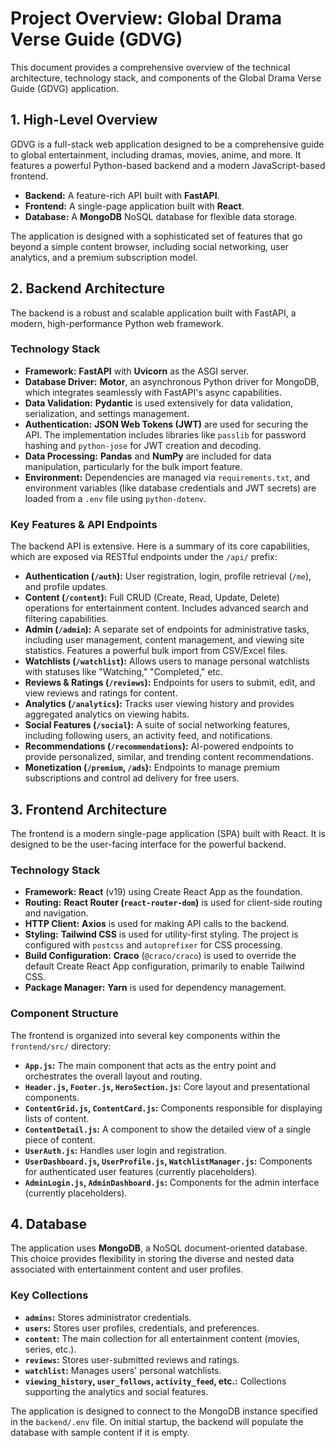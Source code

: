# Project Overview: Global Drama Verse Guide (GDVG)

This document provides a comprehensive overview of the technical architecture, technology stack, and components of the Global Drama Verse Guide (GDVG) application.

## 1. High-Level Overview

GDVG is a full-stack web application designed to be a comprehensive guide to global entertainment, including dramas, movies, anime, and more. It features a powerful Python-based backend and a modern JavaScript-based frontend.

- **Backend:** A feature-rich API built with **FastAPI**.
- **Frontend:** A single-page application built with **React**.
- **Database:** A **MongoDB** NoSQL database for flexible data storage.

The application is designed with a sophisticated set of features that go beyond a simple content browser, including social networking, user analytics, and a premium subscription model.

## 2. Backend Architecture

The backend is a robust and scalable application built with FastAPI, a modern, high-performance Python web framework.

### Technology Stack

- **Framework:** **FastAPI** with **Uvicorn** as the ASGI server.
- **Database Driver:** **Motor**, an asynchronous Python driver for MongoDB, which integrates seamlessly with FastAPI's async capabilities.
- **Data Validation:** **Pydantic** is used extensively for data validation, serialization, and settings management.
- **Authentication:** **JSON Web Tokens (JWT)** are used for securing the API. The implementation includes libraries like `passlib` for password hashing and `python-jose` for JWT creation and decoding.
- **Data Processing:** **Pandas** and **NumPy** are included for data manipulation, particularly for the bulk import feature.
- **Environment:** Dependencies are managed via `requirements.txt`, and environment variables (like database credentials and JWT secrets) are loaded from a `.env` file using `python-dotenv`.

### Key Features & API Endpoints

The backend API is extensive. Here is a summary of its core capabilities, which are exposed via RESTful endpoints under the `/api/` prefix:

- **Authentication (`/auth`):** User registration, login, profile retrieval (`/me`), and profile updates.
- **Content (`/content`):** Full CRUD (Create, Read, Update, Delete) operations for entertainment content. Includes advanced search and filtering capabilities.
- **Admin (`/admin`):** A separate set of endpoints for administrative tasks, including user management, content management, and viewing site statistics. Features a powerful bulk import from CSV/Excel files.
- **Watchlists (`/watchlist`):** Allows users to manage personal watchlists with statuses like "Watching," "Completed," etc.
- **Reviews & Ratings (`/reviews`):** Endpoints for users to submit, edit, and view reviews and ratings for content.
- **Analytics (`/analytics`):** Tracks user viewing history and provides aggregated analytics on viewing habits.
- **Social Features (`/social`):** A suite of social networking features, including following users, an activity feed, and notifications.
- **Recommendations (`/recommendations`):** AI-powered endpoints to provide personalized, similar, and trending content recommendations.
- **Monetization (`/premium`, `/ads`):** Endpoints to manage premium subscriptions and control ad delivery for free users.

## 3. Frontend Architecture

The frontend is a modern single-page application (SPA) built with React. It is designed to be the user-facing interface for the powerful backend.

### Technology Stack

- **Framework:** **React** (v19) using Create React App as the foundation.
- **Routing:** **React Router (`react-router-dom`)** is used for client-side routing and navigation.
- **HTTP Client:** **Axios** is used for making API calls to the backend.
- **Styling:** **Tailwind CSS** is used for utility-first styling. The project is configured with `postcss` and `autoprefixer` for CSS processing.
- **Build Configuration:** **Craco** (`@craco/craco`) is used to override the default Create React App configuration, primarily to enable Tailwind CSS.
- **Package Manager:** **Yarn** is used for dependency management.

### Component Structure

The frontend is organized into several key components within the `frontend/src/` directory:

- **`App.js`:** The main component that acts as the entry point and orchestrates the overall layout and routing.
- **`Header.js`, `Footer.js`, `HeroSection.js`:** Core layout and presentational components.
- **`ContentGrid.js`, `ContentCard.js`:** Components responsible for displaying lists of content.
- **`ContentDetail.js`:** A component to show the detailed view of a single piece of content.
- **`UserAuth.js`:** Handles user login and registration.
- **`UserDashboard.js`, `UserProfile.js`, `WatchlistManager.js`:** Components for authenticated user features (currently placeholders).
- **`AdminLogin.js`, `AdminDashboard.js`:** Components for the admin interface (currently placeholders).

## 4. Database

The application uses **MongoDB**, a NoSQL document-oriented database. This choice provides flexibility in storing the diverse and nested data associated with entertainment content and user profiles.

### Key Collections

- **`admins`:** Stores administrator credentials.
- **`users`:** Stores user profiles, credentials, and preferences.
- **`content`:** The main collection for all entertainment content (movies, series, etc.).
- **`reviews`:** Stores user-submitted reviews and ratings.
- **`watchlist`:** Manages users' personal watchlists.
- **`viewing_history`, `user_follows`, `activity_feed`, etc.:** Collections supporting the analytics and social features.

The application is designed to connect to the MongoDB instance specified in the `backend/.env` file. On initial startup, the backend will populate the database with sample content if it is empty.
